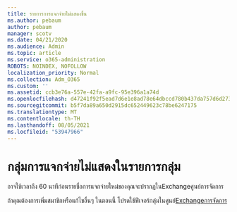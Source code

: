 ```yaml
---
title: รายการการแจกจ่ายไม่แสดงขึ้น
ms.author: pebaum
author: pebaum
manager: scotv
ms.date: 04/21/2020
ms.audience: Admin
ms.topic: article
ms.service: o365-administration
ROBOTS: NOINDEX, NOFOLLOW
localization_priority: Normal
ms.collection: Adm_O365
ms.custom: ''
ms.assetid: ccb3e76a-557e-42fa-a9fc-95e396a1a74d
ms.openlocfilehash: d47241f92f5ead7d6e1e8ad78e64dbccd780b437da757d6d273778fcc5372378
ms.sourcegitcommit: b5f7da89a650d2915dc652449623c78be6247175
ms.translationtype: MT
ms.contentlocale: th-TH
ms.lasthandoff: 08/05/2021
ms.locfileid: "53947966"
---
```

# <a name="distribution-group-not-showing-in-groups-list"></a>กลุ่มการแจกจ่ายไม่แสดงในรายการกลุ่ม

อาจใช้เวลาถึง 60 นาทีก่อนรายชื่อการแจกจ่ายใหม่ของคุณจะปรากฏในExchangeศูนย์การจัดการ
  
ถ้าคุณต้องการเพิ่มสมาชิกหรือแก้ไขอื่นๆ ในตอนนี้ โปรดใช้ฟีเจอร์กลุ่มในศูนย์[Exchangeการจัดการ](https://outlook.office365.com/ecp/?rfr=Admin_o365&amp;exsvurl=1&amp;mkt=en-US.aspx)
  

